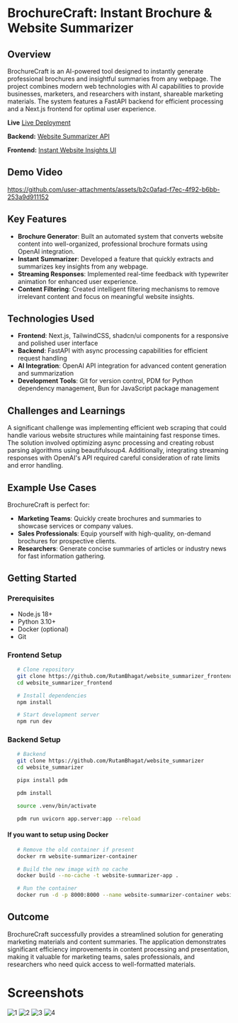 # BrochureCraft: Instant Brochure & Website Summarizer

## Overview

BrochureCraft is an AI-powered tool designed to instantly generate professional brochures and insightful summaries from any webpage. The project combines modern web technologies with AI capabilities to provide businesses, marketers, and researchers with instant, shareable marketing materials. The system features a FastAPI backend for efficient processing and a Next.js frontend for optimal user experience.

**Live** [Live Deployment](https://vercel.com/api/toolbar/link/website-summarizer-frontend.vercel.app)

**Backend:** [Website Summarizer API](https://website-summarizer-iorx.onrender.com/docs)

**Frontend:** [Instant Website Insights UI](https://website-summarizer-frontend.vercel.app)

## Demo Video

https://github.com/user-attachments/assets/b2c0afad-f7ec-4f92-b6bb-253a9d911152

## Key Features

- **Brochure Generator**: Built an automated system that converts website content into well-organized, professional brochure formats using OpenAI integration.
- **Instant Summarizer**: Developed a feature that quickly extracts and summarizes key insights from any webpage.
- **Streaming Responses**: Implemented real-time feedback with typewriter animation for enhanced user experience.
- **Content Filtering**: Created intelligent filtering mechanisms to remove irrelevant content and focus on meaningful website insights.

## Technologies Used

- **Frontend**: Next.js, TailwindCSS, shadcn/ui components for a responsive and polished user interface
- **Backend**: FastAPI with async processing capabilities for efficient request handling
- **AI Integration**: OpenAI API integration for advanced content generation and summarization
- **Development Tools**: Git for version control, PDM for Python dependency management, Bun for JavaScript package management

## Challenges and Learnings

A significant challenge was implementing efficient web scraping that could handle various website structures while maintaining fast response times. The solution involved optimizing async processing and creating robust parsing algorithms using beautifulsoup4. Additionally, integrating streaming responses with OpenAI's API required careful consideration of rate limits and error handling.

## Example Use Cases

BrochureCraft is perfect for:

- **Marketing Teams**: Quickly create brochures and summaries to showcase services or company values.
- **Sales Professionals**: Equip yourself with high-quality, on-demand brochures for prospective clients.
- **Researchers**: Generate concise summaries of articles or industry news for fast information gathering.

## Getting Started

### Prerequisites

- Node.js 18+
- Python 3.10+
- Docker (optional)
- Git

### Frontend Setup

```bash
   # Clone repository
   git clone https://github.com/RutamBhagat/website_summarizer_frontend
   cd website_summarizer_frontend

   # Install dependencies
   npm install

   # Start development server
   npm run dev
```

### Backend Setup

```bash
   # Backend
   git clone https://github.com/RutamBhagat/website_summarizer
   cd website_summarizer

   pipx install pdm

   pdm install

   source .venv/bin/activate

   pdm run uvicorn app.server:app --reload
```

#### If you want to setup using Docker

```bash
   # Remove the old container if present
   docker rm website-summarizer-container

   # Build the new image with no cache
   docker build --no-cache -t website-summarizer-app .

   # Run the container
   docker run -d -p 8000:8000 --name website-summarizer-container website-summarizer-app
```

## Outcome

BrochureCraft successfully provides a streamlined solution for generating marketing materials and content summaries. The application demonstrates significant efficiency improvements in content processing and presentation, making it valuable for marketing teams, sales professionals, and researchers who need quick access to well-formatted materials.

# Screenshots

![1](https://github.com/user-attachments/assets/c9aae5ef-13e8-4227-96d9-51d462a256be)
![2](https://github.com/user-attachments/assets/b630996c-7d40-4b62-b3b5-61d8b3ed7344)
![3](https://github.com/user-attachments/assets/a1a05859-2b1d-4dec-a431-b847311c6d46)
![4](https://github.com/user-attachments/assets/bfc8b74d-d958-412b-8654-b925a015aa98)
